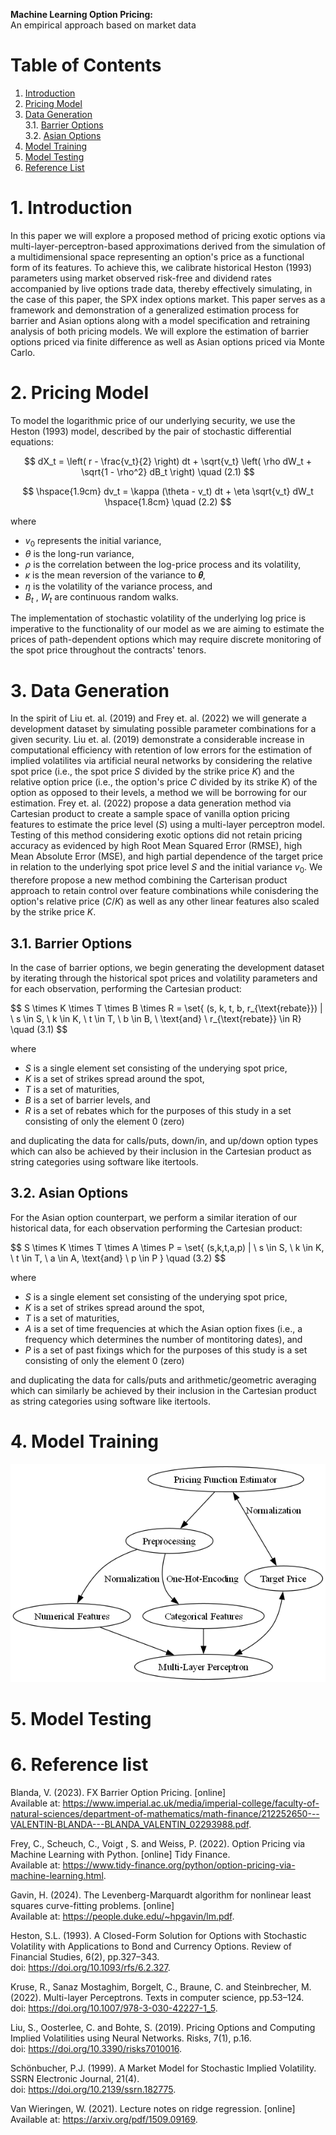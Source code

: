 **Machine Learning Option Pricing:**  
An empirical approach based on market data

# Table of Contents
1. [Introduction](#1-introduction)
2. [Pricing Model](#2-pricing-model)
3. [Data Generation](#3-data-generation)<br>
   3.1. [Barrier Options](#31-barrier-options)<br>
   3.2. [Asian Options](#32-asian-options)
4. [Model Training](#4-model-training)
5. [Model Testing](#5-model-testing)
6. [Reference List](#6-reference-list)



# 1. Introduction

In this paper we will explore a proposed method of pricing exotic options via multi-layer-perceptron-based approximations derived from the simulation of a multidimensional space representing an option's price as a functional form of its features. To achieve this, we calibrate historical Heston (1993) parameters using market observed risk-free and dividend rates accompanied by live options trade data, thereby effectively simulating, in the case of this paper, the SPX index options market. This paper serves as a framework and demonstration of a generalized estimation process for barrier and Asian options along with a model specification and retraining analysis of both pricing models. We will explore the estimation of barrier options priced via finite difference as well as Asian options priced via Monte Carlo.

# 2. Pricing Model

To model the logarithmic price of our underlying security, we use the Heston (1993) model, described by the pair of stochastic differential equations:

$$
dX_t = \left( r - \frac{v_t}{2} \right) dt + \sqrt{v_t} \left( \rho dW_t + \sqrt{1 - \rho^2} dB_t \right) \quad (2.1)
$$

$$
\hspace{1.9cm}  dv_t = \kappa (\theta - v_t) dt + \eta \sqrt{v_t} dW_t \hspace{1.8cm} \quad (2.2)
$$


where
- $v_0$ represents the initial variance,
- $\theta$ is the long-run variance,
- $\rho$ is the correlation between the log-price process and its volatility,
- $\kappa$ is the mean reversion of the variance to **𝜃**,
- $\eta$ is the volatility of the variance process, and 
- $B_t$ , $W_t$ are continuous random walks. 

The implementation of stochastic volatility of the underlying log price is imperative to the functionality of our model as we are aiming to estimate the prices of path-dependent options which may require discrete monitoring of the spot price throughout the contracts' tenors.

# 3. Data Generation

In the spirit of Liu et. al. (2019) and Frey et. al. (2022) we will generate a development dataset by simulating possible parameter combinations for a given security. Liu et. al. (2019) demonstrate a considerable increase in computational efficiency with retention of low errors for the estimation of implied volatilites via artificial neural networks by considering the relative spot price (i.e., the spot price $S$ divided by the strike price $K$) and the relative option price (i.e., the option's price $C$ divided by its strike $K$) of the option as opposed to their levels, a method we will be borrowing for our estimation. Frey et. al. (2022) propose a data generation method via Cartesian product to create a sample space of vanilla option pricing features to estimate the price level ($S$) using a multi-layer perceptron model. Testing of this method considering exotic options did not retain pricing accuracy as evidenced by high Root Mean Squared Error (RMSE), high Mean Absolute Error (MSE), and high partial dependence of the target price in relation to the underlying spot price level $S$ and the initial variance $v_0$. We therefore propose a new method combining the Carterisan product approach to retain control over feature combinations while conisdering the option's relative price ($C/K$) as well as any other linear features also scaled by the strike price $K$.

## 3.1. Barrier Options

In the case of barrier options, we begin generating the development dataset by iterating through the historical spot prices and volatility parameters and for each observation, performing the Cartesian product:

$$
S \times K \times T \times B \times R = \set{ (s, k, t, b, r_{\text{rebate}}) | \ s \in S, \ k \in K, \ t \in T, \ b \in B, \ \text{and} \ r_{\text{rebate}} \in R\} \quad (3.1)
$$

where
- $S$ is a single element set consisting of the underying spot price, <br>
- $K$ is a set of strikes spread around the spot, <br>
- $T$ is a set of maturities, <br>
- $B$ is a set of barrier levels, and <br>
- $R$ is a set of rebates which for the purposes of this study in a set consisting of only the element $0$ (zero)

and duplicating the data for calls/puts, down/in, and up/down option types which can also be achieved by their inclusion in the Cartesian product as string categories using software like itertools.


## 3.2. Asian Options
For the Asian option counterpart, we perform a similar iteration of our historical data, for each observation performing the Cartesian product:

$$
S \times K \times T \times A \times P = \set{ (s,k,t,a,p) | \ s \in S, \ k \in K, \ t \in T, \ a \in A, \text{and} \ p \in P \} \quad (3.2)
$$

where
- $S$ is a single element set consisting of the underying spot price, <br>
- $K$ is a set of strikes spread around the spot, <br>
- $T$ is a set of maturities, <br>
- $A$ is a set of time frequencies at which the Asian option fixes (i.e., a frequency which determines the number of montitoring dates), and
- $P$ is a set of past fixings which for the purposes of this study is a set consisting of only the element $0$ (zero)

and duplicating the data for calls/puts and arithmetic/geometric averaging which can similarly be achieved by their inclusion in the Cartesian product as string categories using software like itertools.

# 4. Model Training

![Graph of model specification](README/MLP.png)

# 5. Model Testing

# 6. Reference list
Blanda, V. (2023). FX Barrier Option Pricing. [online] <br> 
Available at: https://www.imperial.ac.uk/media/imperial-college/faculty-of-natural-sciences/department-of-mathematics/math-finance/212252650---VALENTIN-BLANDA---BLANDA_VALENTIN_02293988.pdf.

Frey, C., Scheuch, C., Voigt , S. and Weiss, P. (2022). Option Pricing via Machine Learning with Python. [online] Tidy Finance. <br>
Available at: https://www.tidy-finance.org/python/option-pricing-via-machine-learning.html.

Gavin, H. (2024). The Levenberg-Marquardt algorithm for nonlinear least squares curve-fitting problems. [online] <br> 
Available at: https://people.duke.edu/~hpgavin/lm.pdf.

Heston, S.L. (1993). A Closed-Form Solution for Options with Stochastic Volatility with Applications to Bond and Currency Options. Review of Financial Studies, 6(2), pp.327–343. <br> 
doi: https://doi.org/10.1093/rfs/6.2.327.

Kruse, R., Sanaz Mostaghim, Borgelt, C., Braune, C. and Steinbrecher, M. (2022). Multi-layer Perceptrons. Texts in computer science, pp.53–124. <br> 
doi: https://doi.org/10.1007/978-3-030-42227-1_5.

Liu, S., Oosterlee, C. and Bohte, S. (2019). Pricing Options and Computing Implied Volatilities using Neural Networks. Risks, 7(1), p.16. <br>
doi: https://doi.org/10.3390/risks7010016.

Schönbucher, P.J. (1999). A Market Model for Stochastic Implied Volatility. SSRN Electronic Journal, 21(4). <br> 
doi: https://doi.org/10.2139/ssrn.182775.

Van Wieringen, W. (2021). Lecture notes on ridge regression. [online] <br> 
Available at: https://arxiv.org/pdf/1509.09169.
